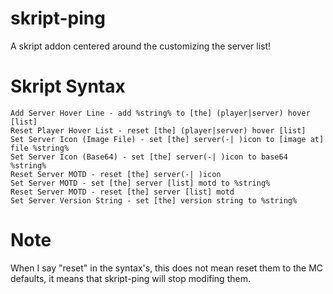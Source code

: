 # skript-ping
A skript addon centered around the customizing the server list!

# Skript Syntax

```vbs
Add Server Hover Line - add %string% to [the] (player|server) hover [list]
Reset Player Hover List - reset [the] (player|server) hover [list]
Set Server Icon (Image File) - set [the] server(-| )icon to [image at] file %string%
Set Server Icon (Base64) - set [the] server(-| )icon to base64 %string%
Reset Server MOTD - reset [the] server(-| )icon
Set Server MOTD - set [the] server [list] motd to %string%
Reset Server MOTD - reset [the] server [list] motd
Set Server Version String - set [the] version string to %string%
```

# Note
 When I say "reset" in the syntax's, this does not mean reset them to the MC defaults, it means that skript-ping will stop modifing them.
